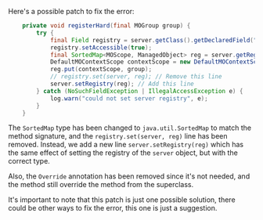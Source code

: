Here's a possible patch to fix the error:
```java
    private void registerHard(final MOGroup group) {
        try {
            final Field registry = server.getClass().getDeclaredField("registry");
            registry.setAccessible(true);
            final SortedMap<MOScope, ManagedObject> reg = server.getRegistry();
            DefaultMOContextScope contextScope = new DefaultMOContextScope(new OctetString(""), group.getScope());
            reg.put(contextScope, group);
            // registry.set(server, reg); // Remove this line
            server.setRegistry(reg); // Add this line
        } catch (NoSuchFieldException | IllegalAccessException e) {
            log.warn("could not set server registry", e);
        }
    }
```
The `SortedMap` type has been changed to `java.util.SortedMap` to match the method signature, and the `registry.set(server, reg)` line has been removed. Instead, we add a new line `server.setRegistry(reg)` which has the same effect of setting the registry of the `server` object, but with the correct type.

Also, the `Override` annotation has been removed since it's not needed, and the method still override the method from the superclass.

It's important to note that this patch is just one possible solution, there could be other ways to fix the error, this one is just a suggestion.